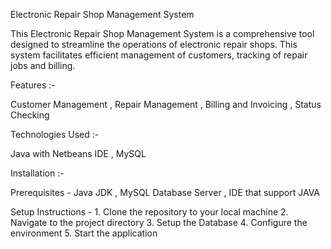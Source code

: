 Electronic Repair Shop Management System

This Electronic Repair Shop Management System is a comprehensive tool designed to streamline the operations of electronic repair shops. This system facilitates efficient management of customers, tracking of repair jobs and billing.

Features :-

Customer Management , Repair Management , Billing and Invoicing , Status Checking

Technologies Used :-

Java with Netbeans IDE , MySQL

Installation :-

Prerequisites - Java JDK , MySQL Database Server , IDE that support JAVA

Setup Instructions - 1. Clone the repository to your local machine 2. Navigate to the project directory 3. Setup the Database 4. Configure the environment 5. Start the application
